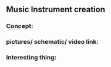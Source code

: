 ## Music Instrument creation
### Concept: 

### pictures/ schematic/ video link: 

### Interesting thing: 
